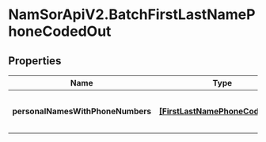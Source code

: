 # NamSorApiV2.BatchFirstLastNamePhoneCodedOut

## Properties
Name | Type | Description | Notes
------------ | ------------- | ------------- | -------------
**personalNamesWithPhoneNumbers** | [**[FirstLastNamePhoneCodedOut]**](FirstLastNamePhoneCodedOut.md) | Classified phone-coded names | [optional] 


